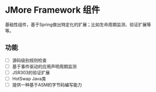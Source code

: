 # JMore Framework 组件

基础性组件，基于Spring做出特定化的扩展；比如生命周期监测、验证扩展等等。

## 功能

- [ ] 源码级别规则检查
- [ ] 基于事件驱动的应用声明周期监测
- [ ] JSR303的验证扩展
- [ ] HotSwap Java类
- [ ] 提供一种基于ASM的字节码编写能力

